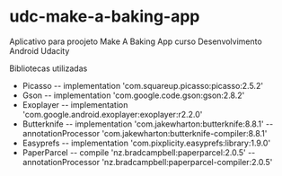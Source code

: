 # udc-make-a-baking-app
Aplicativo para proojeto Make A Baking App curso Desenvolvimento Android Udacity


Bibliotecas utilizadas

- Picasso
	-- implementation 'com.squareup.picasso:picasso:2.5.2'
- Gson
	-- implementation 'com.google.code.gson:gson:2.8.2'
- Exoplayer
	-- implementation 'com.google.android.exoplayer:exoplayer:r2.2.0'
- Butterknife
	-- implementation 'com.jakewharton:butterknife:8.8.1'
	-- annotationProcessor 'com.jakewharton:butterknife-compiler:8.8.1'
- Easyprefs
	-- implementation 'com.pixplicity.easyprefs:library:1.9.0'
- PaperParcel
	-- compile 'nz.bradcampbell:paperparcel:2.0.5'
	-- annotationProcessor 'nz.bradcampbell:paperparcel-compiler:2.0.5'
